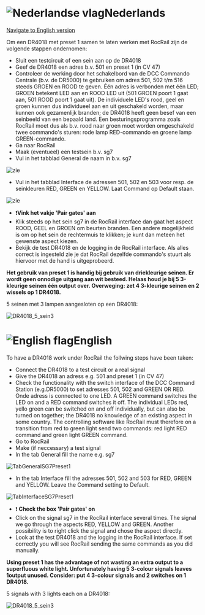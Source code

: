 # ![Nederlandse vlag](../../images/nl.gif)Nederlands

[Navigate to English version](#English)

Om een DR4018 met preset 1 samen te laten werken met RocRail zijn de volgende stappen ondernomen:

* Sluit een testcircuit of een sein aan op de DR4018
* Geef de DR4018 een adres b.v. 501 en preset 1 (in CV 47)
* Controleer de werking door het schakelbord van de DCC Commando Centrale (b.v. de DR5000) te gebruiken om adres 501, 502 t/m 516 steeds GROEN en ROOD te geven. Één adres is verbonden met één LED; GROEN betekent LED aan en ROOD LED uit (501 GROEN poort 1 gaat aan, 501 ROOD poort 1 gaat uit). De individuele LED's rood, geel en groen kunnen dus individueel aan en uit geschakeld worden, maar kunnen ook gezamenlijk branden; de DR4018 heeft geen besef van een seinbeeld van een bepaald land. Een besturingsprogramma zoals RocRail moet dus als b.v. rood naar groen moet worden omgeschakeld twee commando's sturen: rode lamp RED-commando en groene lamp GREEN-commando.
* Ga naar RocRail
* Maak (eventueel) een testsein b.v. sg7
* Vul in het tabblad General de naam in b.v. sg7

![zie](./images/TabGeneralSG7Preset1.png)

* Vul in het tabblad Interface de adressen 501, 502 en 503 voor resp. de seinkleuren RED, GREEN en YELLOW. Laat Command op Default staan.

![zie](./images/TabInterfaceSG7Preset1.png)

* ❗**Vink het vakje 'Pair gates' aan**
* Klik steeds op het sein sg7 in de RocRail interface dan gaat het aspect ROOD, GEEL en GROEN om beurten branden. Een andere mogelijkheid is om op het sein de rechtermuis te klikken; je kunt dan meteen het gewenste aspect kiezen.
* Bekijk de test DR4018 en de logging in de RocRail interface. Als alles correct is ingesteld zie je dat RocRail dezelfde commando's stuurt als hiervoor met de hand is uitgeprobeerd.

**Het gebruik van preset 1 is handig bij gebruik van driekleurige seinen. Er wordt geen onnodige uitgang aan wit besteed. Helaas houd je bij 5 3-kleurige seinen één output over. Overweging: zet 4 3-kleurige seinen en 2 wissels op 1 DR4018.**

5 seinen met 3 lampen aangesloten op een DR4018:

![DR4018_5_sein3](./images/DR4018_5_sein3.PNG)

# ![English flag](../../images/gb.gif)English

To have a DR4018 work under RocRail the follwing steps have been taken:

* Connect the DR4018 to a test circuit or a real signal
* Give the DR4018 an adress e.g. 501 and preset 1 (in CV 47)
* Check the functionality with the switch interface of the DCC Command Station (e.g.DR5000) to set adresses 501, 502 and GREEN OR RED. Onde adress is connected to one LED. A GREEN command switches the LED on and a RED command switches it off. The individual LEDs red, yello green can be switched on and off individually, but can also be turned on together; the DR4018 no knowledge of an existing aspect in some country. The controlling software like RocRail must therefore on a transition from red to green light send two commands: red light RED command and green light GREEN command.
* Go to RocRail
* Make (if neccessary) a test signal
* In the tab General fill the name e.g. sg7

![TabGeneralSG7Preset1](./images/TabGeneralSG7Preset1.png)

* In the tab Interface fill the adresses 501, 502 and 503 for RED, GREEN and YELLOW. Leave the Command setting to Default.

![TabInterfaceSG7Preset1](./images/TabInterfaceSG7Preset1.png)

* ❗ **Check the box 'Pair gates' on**
* Click on the signal sg7 in the RocRail interface several times. The signal we go through the aspects RED, YELLOW and GREEN. Another possibility is to right click the signal and chose the aspect directly.
* Look at the test DR4018 and the logging in the RocRail interface. If set correctly you will see RocRail sending the same commands as you did manually.

**Using preset 1 has the advantage of not wasting an extra output to a superfluous white light. Unfortunately having 5 3-colour signals leaves 1output unused. Consider: put 4 3-colour signals and 2 switches on 1 DR4018.**

5 signals with 3 lights each on a DR4018:

![DR4018_5_sein3](./images/DR4018_5_sein3.PNG)

